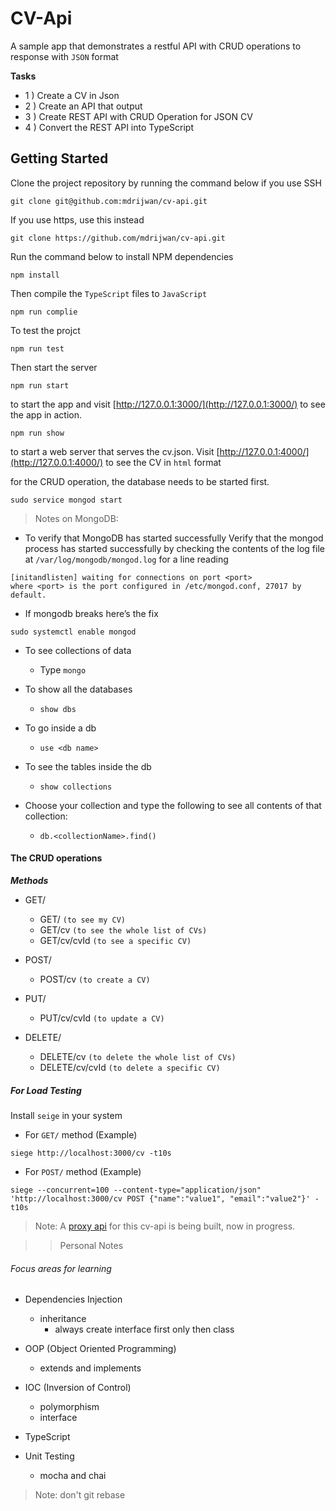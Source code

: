 # CV-Api
A sample app that demonstrates a restful API with CRUD operations to response with `JSON` format

**Tasks**
- 1 )
Create a CV in Json
- 2 )
Create an API that output
- 3 )
Create REST API with CRUD Operation for JSON CV
- 4 )
Convert the REST API into TypeScript

## Getting Started

Clone the project repository by running the command below if you use SSH

```
git clone git@github.com:mdrijwan/cv-api.git
```

If you use https, use this instead

```
git clone https://github.com/mdrijwan/cv-api.git
```

Run the command below to install NPM dependencies

```
npm install
```

Then compile the `TypeScript` files to `JavaScript`

```
npm run complie
```

To test the projct

```
npm run test
```

Then start the server

```
npm run start
```

to start the app and visit [http://127.0.0.1:3000/](http://127.0.0.1:3000/) to see the app in action.

```
npm run show
```

to start a web server that serves the cv.json. Visit [http://127.0.0.1:4000/](http://127.0.0.1:4000/) to see the CV in `html` format

for the CRUD operation, the database needs to be started first.

```
sudo service mongod start
```
>Notes on MongoDB:
- To verify that MongoDB has started successfully
Verify that the mongod process has started successfully by checking the contents of the log file at `/var/log/mongodb/mongod.log` for a line reading
```
[initandlisten] waiting for connections on port <port>
where <port> is the port configured in /etc/mongod.conf, 27017 by default.
```
- If mongodb breaks here’s the fix
```
sudo systemctl enable mongod
```
- To see collections of data
  + Type `mongo`

- To show all the databases
  + `show dbs`

- To go inside a db
  + `use <db name>`

- To see the tables inside the db
  + `show collections`

- Choose your collection and type the following to see all contents of that collection:
  + `db.<collectionName>.find()`

#### The CRUD operations

***Methods***
- GET/
  + GET/ `(to see my CV)`
  + GET/cv `(to see the whole list of CVs)`
  + GET/cv/cvId `(to see a specific CV)`
 
- POST/
  + POST/cv `(to create a CV)`
   
- PUT/
  + PUT/cv/cvId `(to update a CV)`
  
- DELETE/
  + DELETE/cv `(to delete the whole list of CVs)`
  + DELETE/cv/cvId `(to delete a specific CV)`

##### For Load Testing
Install `seige` in your system

- For `GET/` method (Example)
```
siege http://localhost:3000/cv -t10s
```
- For `POST/` method (Example)
```
siege --concurrent=100 --content-type="application/json" 'http://localhost:3000/cv POST {"name":"value1", "email":"value2"}' -t10s
```
>Note:
A [proxy api](https://github.com/mdrijwan/cv-api-proxy) for this cv-api is being built, now in progress.

>>Personal Notes
###### Focus areas for learning

- Dependencies Injection
  + inheritance
    + always create interface first only then class

- OOP (Object Oriented Programming)
  + extends and implements

- IOC (Inversion of Control)
  + polymorphism
  + interface

- TypeScript
- Unit Testing
  + mocha and chai

> Note: don't git rebase

